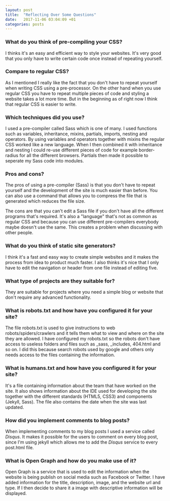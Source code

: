 ```yaml
---
layout: post
title:  "Reflecting Over Some Questions"
date:   2017-11-06 03:04:09 +01
categories: posts
---
```


### What do you think of pre-compiling your CSS?
I thinks it's an easy and efficient way to style your websites. It's very good that you only have to write certain code once instead of repeating yourself.

### Compare to regular CSS?
As I mentioned I really like the fact that you don't have to repeat yourself when writing CSS using a pre-processor. On the other hand when you use regular CSS you have to repeat multiple pieces of code and styling a website takes a lot more time. But in the beginning as of right now I think that regular CSS is easier to write.

### Which techniques did you use?
I used a pre-compiler called Sass which is one of many. I used functions such as variables, inheritance, mixins, partials, imports, nesting and operators. By using variables and operators together with mixins the regular CSS worked like a new language. When I then combined it with inheritance and nesting I could re-use different pieces of code for example border-radius for all the different browsers. Partials then made it possible to seperate my Sass code into modules. 

### Pros and cons?
The pros of using a pre-compiler (Sass) is that you don't have to repeat yourself and the development of the site is much easier than before. You can also use a command that allows you to compress the file that is generated which reduces the file size. 

The cons are that you can't edit a Sass file if you don't have all the different programs that's required. It's also a "language" that's not as common as regular CSS and because you can use different pre-compilers everybody maybe doesn't use the same. This creates a problem when discussing with other people. 

### What do you think of static site generators?
I think it's a fast and easy way to create simple websites and it makes the process from idea to product much faster. I also thinks it's nice that I only have to edit the navigation or header from one file instead of editing five. 

### What type of projects are they suitable for?
They are suitable for projects where you need a simple blog or website that don't require any advanced functionality. 

### What is robots.txt and how have you configured it for your site?
The file robots.txt is used to give instructions to web robots/spiders/crawlers and it tells them what to view and where on the site they are allowed. I have configured my robots.txt so the robots don't have access to useless folders and files such as _sass, _includes, 404.html and so on. I did this because search robots used by google and others only needs access to the files containing the information.   

### What is humans.txt and how have you configured it for your site?
It's a file containing information about the team that have worked on the site. It also shows information about the IDE used for developing the site together with the different standards (HTML5, CSS3) and components (Jekyll, Sass). The file also contains the date when the site was last updated.

### How did you implement comments to blog posts?
When implementing comments to my blog posts I used a service called *Disqus*. It makes it possible for the users to comment on every blog post, since I'm using jekyll which allows me to add the *Disqus* service to every post.html file.

### What is Open Graph and how do you make use of it?
Open Graph is a service that is used to edit the information when the website is being publish on social media such as Facebook or Twitter. I have added information for the title, description, image, and the website url and type. If I then decide to share it a image with descriptive information will be displayed.

